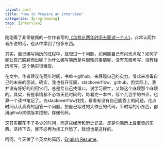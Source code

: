 ```yaml
---
layout: post
title: "How to Prepare an Interview"
categories: [programming]
tags: [interview]
---
```


刚刚看了非常敬佩的一位作者写的[《怎样花两年时间去面试一个人》](http://mindhacks.cn/2011/11/04/how-to-interview-a-person-for-two-years/)，非常认同作者所说的话，也从中学到了很多东西。

其实，自己编写简历的过程中，就想过一个问题，如何能自己有闪光点呢？如何才能让自己脱颖而出呢？为什么编写简历是件很难的事情呢，没有东西可写，没有经历可写，这个确实很难受。

在文中，作者建议花两年时间，书单＋github，来展现自己的实力，借此来准备自己的未来的面试。确实，我也有开豆瓣，stackoverflow，github，但实际上，我并没有好好的利用它们，总是给自己找借口，说学习很忙，又嫌这个麻烦那个麻烦的。其实，有些事情都不必每天花时间的，每看完一本书，写个几百字的书评，也算一个读书笔记了。去stackoverflow找找，看看有没有自己能答上的问题，花点时间认认真真的回答一个问题。把自己写过的大作业的代码，平时写的小东西，都用github来做版本控制，存储代码。

这其实都花不了多少的时间，而这些经历和历史记录，却是你简历上最宝贵的东西。坚持下去，就不必再为找工作愁了，我想也是这样的。

呵呵，今天做了个英文的简历，[English Resume](http://people.eng.unimelb.edu.au/henli/cv.pdf)。
